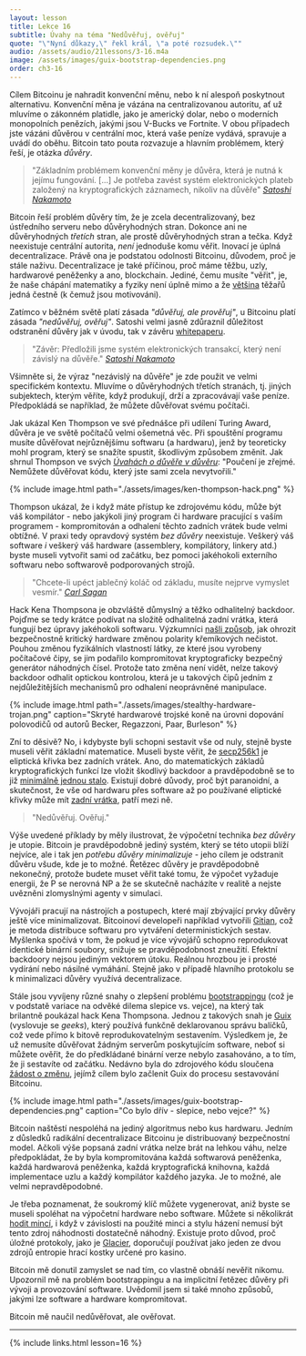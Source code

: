 ```yaml
---
layout: lesson
title: Lekce 16
subtitle: Úvahy na téma "Nedůvěřuj, ověřuj"
quote: "\"Nyní důkazy,\" řekl král, \"a poté rozsudek.\""
audio: /assets/audio/21lessons/3-16.m4a
image: /assets/images/guix-bootstrap-dependencies.png
order: ch3-16
---
```


Cílem Bitcoinu je nahradit konvenční měnu, nebo k ní alespoň poskytnout 
alternativu. Konvenční měna je vázána na centralizovanou autoritu, ať 
už mluvíme o zákonném platidle, jako je americký dolar, nebo o moderních 
monopolních penězích, jakými jsou V-Bucks ve Fortnite. V obou případech 
jste vázáni důvěrou v centrální moc, která vaše peníze vydává, spravuje 
a uvádí do oběhu. Bitcoin tato pouta rozvazuje a hlavním problémem, 
který řeší, je otázka *důvěry*.

> "Základním problémem konvenční měny je důvěra, která je nutná k jejímu 
> fungování. [...] Je potřeba zavést systém elektronických plateb založený 
> na kryptografických záznamech, nikoliv na důvěře"
> <cite>[Satoshi] [Nakamoto]</cite>

Bitcoin řeší problém důvěry tím, že je zcela decentralizovaný, bez 
ústředního serveru nebo důvěryhodných stran. Dokonce ani ne důvěryhodných 
*třetích* stran, ale prostě důvěryhodných stran a tečka. Když neexistuje 
centrální autorita, *není* jednoduše komu věřit. Inovací je úplná 
decentralizace. Právě ona je podstatou odolnosti Bitcoinu, důvodem, proč je 
stále naživu. Decentralizace je také příčinou, proč máme těžbu, uzly, 
hardwarové peněženky a ano, blockchain. Jediné, čemu musíte "věřit", je, 
že naše chápání matematiky a fyziky není úplně mimo a že [většina][majority] 
těžařů jedná čestně (k čemuž jsou motivováni).

Zatímco v běžném světě platí zásada *"důvěřuj, ale prověřuj"*, u Bitcoinu 
platí zásada *"nedůvěřuj, ověřuj"*. Satoshi velmi jasně zdůraznil důležitost 
odstranění důvěry jak v úvodu, tak v závěru [whitepaperu][Nakamoto].

> "Závěr: Předložili jsme systém elektronických transakcí, který není 
> závislý na důvěře."
> <cite>[Satoshi Nakamoto][Nakamoto]</cite>

Všimněte si, že výraz "nezávislý na důvěře" je zde použit ve velmi 
specifickém kontextu. Mluvíme o důvěryhodných třetích stranách, 
tj. jiných subjektech, kterým věříte, když produkují, drží 
a zpracovávají vaše peníze. Předpokládá se například, že můžete 
důvěřovat svému počítači.

Jak ukázal Ken Thompson ve své přednášce při udílení Turing Award, 
důvěra je ve světě počítačů velmi ošemetná věc. Při spouštění programu 
musíte důvěřovat nejrůznějšímu softwaru (a hardwaru), jenž by teoreticky 
mohl program, který se snažíte spustit, škodlivým způsobem změnit. 
Jak shrnul Thompson ve svých [*Úvahách o důvěře v důvěru*][*Reflections on Trusting Trust*]:
"Poučení je zřejmé. Nemůžete důvěřovat kódu, který jste sami zcela 
nevytvořili."

{% include image.html path="./assets/images/ken-thompson-hack.png" %}

Thompson ukázal, že i když máte přístup ke zdrojovému kódu, může být 
váš kompilátor - nebo jakýkoli jiný program či hardware pracující 
s vaším programem - kompromitován a odhalení těchto zadních vrátek 
bude velmi obtížné. V praxi tedy opravdový systém *bez důvěry* neexistuje. 
Veškerý váš software *i* veškerý váš hardware (assemblery, kompilátory, 
linkery atd.) byste museli vytvořit sami od začátku, bez pomoci 
jakéhokoli externího softwaru nebo softwarově podporovaných strojů.

> "Chcete-li upéct jablečný koláč od základu, musíte nejprve 
> vymyslet vesmír."
> <cite>[Carl Sagan]</cite>

Hack Kena Thompsona je obzvláště důmyslný a těžko odhalitelný backdoor. 
Pojďme se tedy krátce podívat na složitě odhalitelná zadní vrátka, která 
fungují bez úpravy jakéhokoli softwaru. Výzkumníci [našli způsob][found a way], jak 
ohrozit bezpečnostně kritický hardware změnou polarity křemíkových nečistot. 
Pouhou změnou fyzikálních vlastností látky, ze které jsou vyrobeny 
počítačové čipy, se jim podařilo kompromitovat kryptograficky bezpečný 
generátor náhodných čísel. Protože tato změna není vidět, nelze takový 
backdoor odhalit optickou kontrolou, která je u takových čipů jedním 
z nejdůležitějších mechanismů pro odhalení neoprávněné manipulace.

{% include image.html path="./assets/images/stealthy-hardware-trojan.png" caption="Skryté hardwarové trojské koně na úrovni dopování polovodičů od autorů Becker, Regazzoni, Paar, Burleson" %}

Zní to děsivě? No, i kdybyste byli schopni sestavit vše od nuly, stejně 
byste museli věřit základní matematice. Museli byste věřit, že [secp256k1] 
je eliptická křivka bez zadních vrátek. Ano, do matematických základů 
kryptografických funkcí lze vložit škodlivý backdoor a pravděpodobně 
se to již [minimálně jednou stalo][has already happened]. Existují dobré důvody, proč být 
paranoidní, a skutečnost, že vše od hardwaru přes software až po používané 
eliptické křivky může mít [zadní vrátka][backdoors], patří mezi ně.

> "Nedůvěřuj. Ověřuj."

Výše uvedené příklady by měly ilustrovat, že výpočetní technika *bez důvěry* 
je utopie. Bitcoin je pravděpodobně jediný systém, který se této utopii 
blíží nejvíce, ale i tak jen *potřebu důvěry minimalizuje* - jeho cílem 
je odstranit důvěru všude, kde je to možné. Řetězec důvěry je pravděpodobně 
nekonečný, protože budete muset věřit také tomu, že výpočet vyžaduje energii, 
že P se nerovná NP a že se skutečně nacházíte v realitě a nejste uvězněni 
zlomyslnými agenty v simulaci.

Vývojáři pracují na nástrojích a postupech, které mají zbývající prvky 
důvěry ještě více minimalizovat. Bitcoinoví developeři například vytvořili 
[Gitian], což je metoda distribuce softwaru pro vytváření deterministických 
sestav. Myšlenka spočívá v tom, že pokud je více vývojářů schopno 
reprodukovat identické binární soubory, snižuje se pravděpodobnost zneužití. 
Efektní backdoory nejsou jediným vektorem útoku. Reálnou hrozbou je i prosté 
vydírání nebo násilné vymáhání. Stejně jako v případě hlavního protokolu 
se k minimalizaci důvěry využívá decentralizace.

Stále jsou vyvíjeny různé snahy o zlepšení problému [bootstrappingu][bootstrapping] (což 
je v podstatě variace na odvěké dilema slepice vs. vejce), na který tak 
brilantně poukázal hack Kena Thompsona. Jednou z takových snah je [Guix] 
(vyslovuje se *geeks*), který používá funkčně deklarovanou správu balíčků, 
což vede přímo k bitově reprodukovatelným sestavením. Výsledkem je, že už 
nemusíte důvěřovat žádným serverům poskytujícím software, neboť si můžete 
ověřit, že do předkládané binární verze nebylo zasahováno, a to tím, že ji 
sestavíte od začátku. Nedávno byla do zdrojového kódu sloučena [žádost o změnu][pull-request], 
jejímž cílem bylo začlenit Guix do procesu sestavování Bitcoinu.

{% include image.html path="./assets/images/guix-bootstrap-dependencies.png" caption="Co bylo dřív - slepice, nebo vejce?" %}

Bitcoin naštěstí nespoléhá na jediný algoritmus nebo kus hardwaru. Jedním 
z důsledků radikální decentralizace Bitcoinu je distribuovaný bezpečnostní 
model. Ačkoli výše popsaná zadní vrátka nelze brát na lehkou váhu, nelze 
předpokládat, že by byla kompromitována každá softwarová peněženka, každá 
hardwarová peněženka, každá kryptografická knihovna, každá implementace 
uzlu a každý kompilátor každého jazyka. Je to možné, ale velmi nepravděpodobné.

Je třeba poznamenat, že soukromý klíč můžete vygenerovat, aniž byste se museli 
spoléhat na výpočetní hardware nebo software. Můžete si několikrát [hodit mincí][flip a coin], 
i když v závislosti na použité minci a stylu házení nemusí být tento zdroj 
náhodnosti dostatečně náhodný. Existuje proto důvod, proč úložné protokoly, 
jako je [Glacier], doporučují používat jako jeden ze dvou zdrojů entropie 
hrací kostky určené pro kasino.

Bitcoin mě donutil zamyslet se nad tím, co vlastně obnáší nevěřit nikomu. 
Upozornil mě na problém bootstrappingu a na implicitní řetězec důvěry při vývoji 
a provozování software. Uvědomil jsem si také mnoho způsobů, jakými lze 
software a hardware kompromitovat.

Bitcoin mě naučil nedůvěřovat, ale ověřovat.

---

{% include links.html lesson=16 %}

[Emmanuel Boutet]: https://commons.wikimedia.org/wiki/User:Emmanuel.boutet
[Satoshi]: http://p2pfoundation.ning.com/forum/topics/bitcoin-open-source
[Nakamoto]: https://bitcoin.org/bitcoin.pdf
[*Reflections on Trusting Trust*]: https://www.archive.ece.cmu.edu/~ganger/712.fall02/papers/p761-thompson.pdf
[found a way]: https://scholar.google.com/scholar?hl=en&as_sdt=0%2C5&q=Stealthy+Dopant-Level+Hardware+Trojans&btnG=
[Gitian]: https://gitian.org/
[bootstrapping]: https://www.gnu.org/software/guix/manual/en/html_node/Bootstrapping.html
[Guix]: https://www.gnu.org/software/guix/
[pull-request]: https://github.com/bitcoin/bitcoin/pull/15277
[flip a coin]: https://github.com/bitcoinbook/bitcoinbook/blob/develop/ch04.asciidoc#private-keys
[Glacier]: https://glacierprotocol.org/
[secp256k1]: https://en.bitcoin.it/wiki/Secp256k1
[majority]: https://bitcoin.org/en/developer-guide#term-51-attack

<!-- Wikipedia -->
[backdoors]: https://en.wikipedia.org/wiki/Elliptic-curve_cryptography#Backdoors
[has already happened]: https://en.wikipedia.org/wiki/Dual_EC_DRBG
[Carl Sagan]: https://en.wikipedia.org/wiki/Cosmos_%28Carl_Sagan_book%29
[alice]: https://en.wikipedia.org/wiki/Alice%27s_Adventures_in_Wonderland
[carroll]: https://en.wikipedia.org/wiki/Lewis_Carroll
